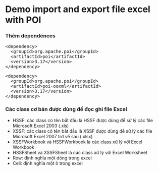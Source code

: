 # Demo import and export file excel with POI



### Thêm dependences 
<pre>&lt;<span class="pl-ent">dependency</span>&gt;
  &lt;<span class="pl-ent">groupId</span>&gt;org.apache.poi&lt;/<span class="pl-ent">groupId</span>&gt;
  &lt;<span class="pl-ent">artifactId</span>&gt;poi&lt;/<span class="pl-ent">artifactId</span>&gt;
  &lt;<span class="pl-ent">version</span>&gt;3.17&lt;/<span class="pl-ent">version</span>&gt;
&lt;/<span class="pl-ent">dependency</span>&gt;
</pre>
<pre>&lt;<span class="pl-ent">dependency</span>&gt;
  &lt;<span class="pl-ent">groupId</span>&gt;org.apache.poi&lt;/<span class="pl-ent">groupId</span>&gt;
  &lt;<span class="pl-ent">artifactId</span>&gt;poi-ooxml&lt;/<span class="pl-ent">artifactId</span>&gt;
  &lt;<span class="pl-ent">version</span>&gt;3.17&lt;/<span class="pl-ent">version</span>&gt;
&lt;/<span class="pl-ent">dependency</span>&gt;
</pre>


### Các class cơ bản được dùng để đọc ghi file Excel

- HSSF: các class có tên bắt đầu là HSSF được dùng để sử lý các file Microsoft Excel 2003 (.xls)
- XSSF: các class có tên bắt đầu là XSSF được dùng để sử lý các file Microsoft Excel 2007 trở về sau (.xlsx)
- XSSFWorkbook và HSSFWorkbook là các class xử lý với Excel Workbook
- HSSFSheet và XSSFSheet là các class xử lý với Excel Worksheet
- Row: định nghĩa một dòng trong excel
- Cell: định nghĩa một ô trong excel

### 
